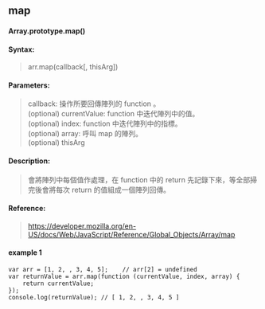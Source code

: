 ## map
#### Array.prototype.map()
#### Syntax:
> arr.map(callback[, thisArg])

#### Parameters:
> callback: 操作所要回傳陣列的 function 。  
(optional) currentValue: function 中迭代陣列中的值。  
(optional) index: function 中迭代陣列中的指標。  
(optional) array: 呼叫 map 的陣列。  
(optional) thisArg

#### Description:
> 會將陣列中每個值作處理，在 function 中的 return 先記錄下來，等全部掃完後會將每次 return 的值組成一個陣列回傳。

#### Reference:
> https://developer.mozilla.org/en-US/docs/Web/JavaScript/Reference/Global_Objects/Array/map

#### example 1
```
var arr = [1, 2, , 3, 4, 5];	// arr[2] = undefined
var returnValue = arr.map(function (currentValue, index, array) {
	return currentValue;
});
console.log(returnValue); // [ 1, 2, , 3, 4, 5 ]
```